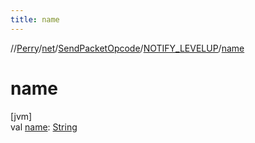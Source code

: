 ```yaml
---
title: name
---
```

//[Perry](../../../../index.html)/[net](../../index.html)/[SendPacketOpcode](../index.html)/[NOTIFY_LEVELUP](index.html)/[name](name.html)



# name



[jvm]\
val [name](name.html): [String](https://kotlinlang.org/api/latest/jvm/stdlib/kotlin/-string/index.html)





